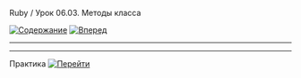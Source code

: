 Ruby / Урок 06.03. Методы класса

[![Содержание](https://img.shields.io/badge/-%D0%A1%D0%BE%D0%B4%D0%B5%D1%80%D0%B6%D0%B0%D0%BD%D0%B8%D0%B5-purple)](README.md)
[![Вперед](https://img.shields.io/badge/-%D0%92%D0%BF%D0%B5%D1%80%D0%B5%D0%B4-brightgreen)](2.Практика.md)

***



***

Практика [![Перейти](https://img.shields.io/badge/-%D0%9F%D0%B5%D1%80%D0%B5%D0%B9%D1%82%D0%B8-blue)](2.Практика.md)
